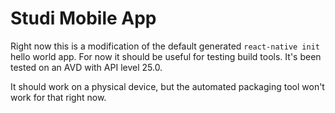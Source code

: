# Studi Mobile App

Right now this is a modification of the default generated `react-native init` hello world app. For now it should be useful for testing build tools. It's been tested on an AVD with API level 25.0.

It should work on a physical device, but the automated packaging tool won't work for that right now. 